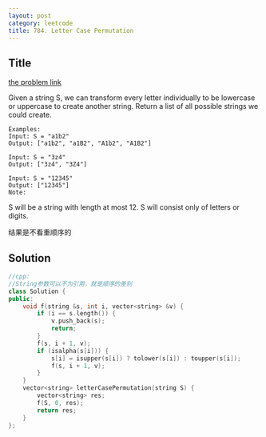 ```yaml
---
layout: post
category: leetcode
title: 784. Letter Case Permutation
---
```

## Title
[the problem link](https://leetcode.com/problems/letter-case-permutation/description/)

Given a string S, we can transform every letter individually to be lowercase or uppercase to create another string.  Return a list of all possible strings we could create.

	Examples:
	Input: S = "a1b2"
	Output: ["a1b2", "a1B2", "A1b2", "A1B2"]
	
	Input: S = "3z4"
	Output: ["3z4", "3Z4"]
	
	Input: S = "12345"
	Output: ["12345"]
	Note:

S will be a string with length at most 12.
S will consist only of letters or digits.

结果是不看重顺序的

## Solution
```c++
//cpp:
//String参数可以不为引用，就是顺序的差别
class Solution {
public:
	void f(string &s, int i, vector<string> &v) {
		if (i == s.length()) {
			v.push_back(s);
			return;
		}
		f(s, i + 1, v);
		if (isalpha(s[i])) {
			s[i] = isupper(s[i]) ? tolower(s[i]) : toupper(s[i]);
			f(s, i + 1, v);
		}
	}
	vector<string> letterCasePermutation(string S) {
		vector<string> res;
		f(S, 0, res);
		return res;
	}
};


```
